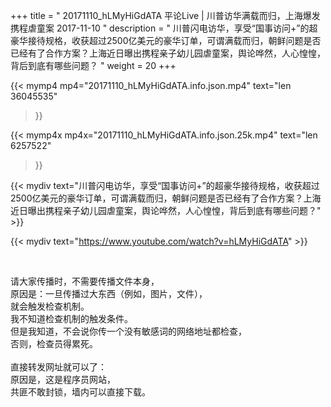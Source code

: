 +++
title = " 20171110_hLMyHiGdATA 平论Live | 川普访华满载而归，上海爆发携程虐童案 2017-11-10 "
description = " 川普闪电访华，享受“国事访问+”的超豪华接待规格，收获超过2500亿美元的豪华订单，可谓满载而归，朝鲜问题是否已经有了合作方案？上海近日曝出携程亲子幼儿园虐童案，舆论哗然，人心惶惶，背后到底有哪些问题？ "
weight = 20
+++

{{< mymp4 mp4="20171110_hLMyHiGdATA.info.json.mp4" 
text="len 36045535"
>}}

{{< mymp4x  mp4x="20171110_hLMyHiGdATA.info.json.25k.mp4"
text="len 6257522"
>}}


{{< mydiv text="川普闪电访华，享受“国事访问+”的超豪华接待规格，收获超过2500亿美元的豪华订单，可谓满载而归，朝鲜问题是否已经有了合作方案？上海近日曝出携程亲子幼儿园虐童案，舆论哗然，人心惶惶，背后到底有哪些问题？" >}}
<br>

{{< mydiv text="https://www.youtube.com/watch?v=hLMyHiGdATA" >}}


<br>

请大家传播时，不需要传播文件本身，<br>
原因是：一旦传播过大东西（例如，图片，文件），<br>
就会触发检查机制。<br>
我不知道检查机制的触发条件。<br>
但是我知道，不会说你传一个没有敏感词的网络地址都检查，<br>
否则，检查员得累死。<br><br>
直接转发网址就可以了：<br>
原因是，这是程序员网站，<br>
共匪不敢封锁，墙内可以直接下载。


